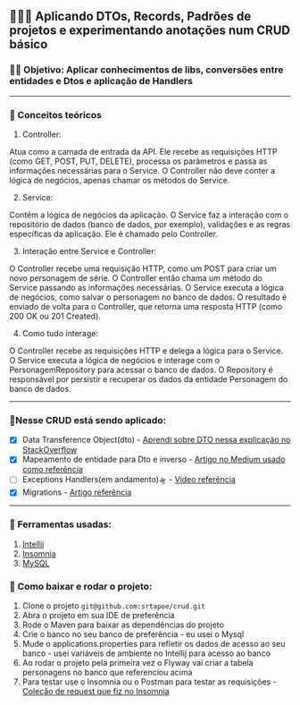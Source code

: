 ## 👩🏻‍💻 Aplicando DTOs, Records, Padrões de projetos e experimentando anotações num CRUD básico

### ✍🏻 Objetivo: Aplicar conhecimentos de libs, conversões entre entidades e Dtos e aplicação de Handlers 


---
### 📝 Conceitos teóricos

1. Controller: 

Atua como a camada de entrada da API. Ele recebe as requisições HTTP (como GET, POST, PUT, DELETE), processa os parâmetros e passa as informações necessárias para o Service. O Controller não deve conter a lógica de negócios, apenas chamar os métodos do Service.

2. Service: 

Contém a lógica de negócios da aplicação. O Service faz a interação com o repositório de dados (banco de dados, por exemplo), validações e as regras específicas da aplicação. Ele é chamado pelo Controller.

3. Interação entre Service e Controller:

O Controller recebe uma requisição HTTP, como um POST para criar um novo personagem de série.
O Controller então chama um método do Service passando as informações necessárias.
O Service executa a lógica de negócios, como salvar o personagem no banco de dados. O resultado é enviado de volta para o Controller, que retorna uma resposta HTTP (como 200 OK ou 201 Created).

4. Como tudo interage:

O Controller recebe as requisições HTTP e delega a lógica para o Service.
O Service executa a lógica de negócios e interage com o PersonagemRepository para acessar o banco de dados.
O Repository é responsável por persistir e recuperar os dados da entidade Personagem do banco de dados.

---
### 📍Nesse CRUD está sendo aplicado:

- [x] Data Transference Object(dto) - [Aprendi sobre DTO nessa explicação no StackOverflow](https://pt.stackoverflow.com/questions/31362/o-que-%C3%A9-um-dto)
- [x] Mapeamento de entidade para Dto e inverso - [Artigo no Medium usado como referência](https://medium.com/globant/mapstruct-let-me-write-the-tedious-piece-of-code-for-you-d3c27f667314)
- [ ] Exceptions Handlers(em andamento)🛸 - [Vídeo referência](https://www.youtube.com/watch?v=GmbK-O3v3Gg&ab_channel=FernandaKipper%7CDev)
- [x] Migrations - [Artigo referência](https://www.baeldung.com/database-migrations-with-flyway)

---
### 🔧 Ferramentas usadas:

1. [Intellij](https://www.jetbrains.com/idea/download/)
2. [Insomnia](https://insomnia.rest/download)
3. [MySQL](https://www.mysql.com/downloads/)

### 🔦 Como baixar e rodar o projeto:

1. Clone o projeto `git@github.com:srtapoe/crud.git`
2. Abra o projeto em sua IDE de preferência
3. Rode o Maven para baixar as dependências do projeto
4. Crie o banco no seu banco de preferência - eu usei o Mysql
5. Mude o applications.properties para refletir os dados de acesso ao seu banco - usei variáveis de ambiente no Intellij para acesso ao banco
6. Ao rodar o projeto pela primeira vez o Flyway vai criar a tabela personagens no banco que referenciou acima
7. Para testar use o Insomnia ou o Postman para testar as requisições - [Coleção de request que fiz no Insomnia](https://github.com/srtapoe/crud/blob/main/requests-characters)
